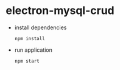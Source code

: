 # electron-mysql-crud

- install dependencies

    `npm install`

- run application

    `npm start`
